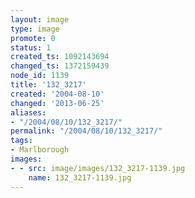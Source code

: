 ```yaml
---
layout: image
type: image
promote: 0
status: 1
created_ts: 1092143694
changed_ts: 1372159439
node_id: 1139
title: '132_3217'
created: '2004-08-10'
changed: '2013-06-25'
aliases:
- "/2004/08/10/132_3217/"
permalink: "/2004/08/10/132_3217/"
tags:
- Marlborough
images:
- - src: image/images/132_3217-1139.jpg
    name: 132_3217-1139.jpg
---
```



